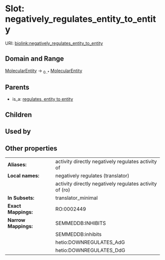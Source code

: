
# Slot: negatively_regulates_entity_to_entity




URI: [biolink:negatively_regulates_entity_to_entity](https://w3id.org/biolink/vocab/negatively_regulates_entity_to_entity)


## Domain and Range

[MolecularEntity](MolecularEntity.md) ->  <sub>0..*</sub> [MolecularEntity](MolecularEntity.md)

## Parents

 *  is_a: [regulates, entity to entity](regulates_entity_to_entity.md)

## Children


## Used by


## Other properties

|  |  |  |
| --- | --- | --- |
| **Aliases:** | | activity directly negatively regulates activity of |
| **Local names:** | | negatively regulates (translator) |
|  | | activity directly negatively regulates activity of (ro) |
| **In Subsets:** | | translator_minimal |
| **Exact Mappings:** | | RO:0002449 |
| **Narrow Mappings:** | | SEMMEDDB:INHIBITS |
|  | | SEMMEDDB:inhibits |
|  | | hetio:DOWNREGULATES_AdG |
|  | | hetio:DOWNREGULATES_DdG |

